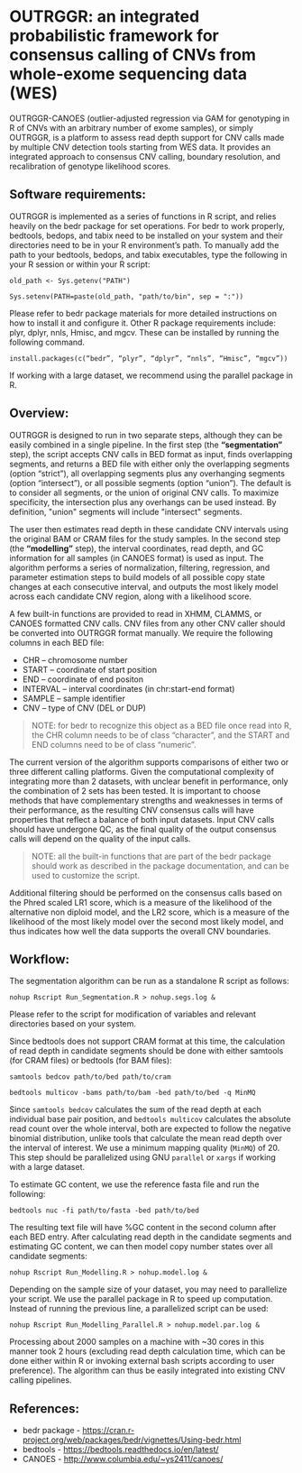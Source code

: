 # OUTRGGR: an integrated probabilistic framework for consensus calling of CNVs from whole-exome sequencing data (WES) #

OUTRGGR-CANOES (outlier-adjusted regression via GAM for genotyping in R of CNVs with an arbitrary number of exome samples), or simply OUTRGGR, is a platform to assess read depth support for CNV calls made by multiple CNV detection tools starting from WES data. It provides an integrated approach to consensus CNV calling, boundary resolution, and recalibration of genotype likelihood scores. 

## Software requirements: ##

OUTRGGR is implemented as a series of functions in R script, and relies heavily on the bedr package for set operations. For bedr to work properly, bedtools, bedops, and tabix need to be installed on your system and their directories need to be in your R environment’s path. To manually add the path to your bedtools, bedops, and tabix executables, type the following in your R session or within your R script:

`old_path <- Sys.getenv("PATH")`

`Sys.setenv(PATH=paste(old_path, "path/to/bin", sep = ":"))`

Please refer to bedr package materials for more detailed instructions on how to install it and configure it. Other R package requirements include: plyr, dplyr, nnls, Hmisc, and mgcv. These can be installed by running the following command.

`install.packages(c(“bedr”, “plyr”, “dplyr”, “nnls”, “Hmisc”, “mgcv”))`

If working with a large dataset, we recommend using the parallel package in R.

## Overview: ##

OUTRGGR is designed to run in two separate steps, although they can be easily combined in a single pipeline. In the first step (the **“segmentation”** step), the script accepts CNV calls in BED format as input, finds overlapping segments, and returns a BED file with either only the overlapping segments (option “strict”), all overlapping segments plus any overhanging segments (option “intersect”), or all possible segments (option “union”). The default is to consider all segments, or the union of original CNV calls. To maximize specificity, the intersection plus any overhangs can be used instead. By definition, "union" segments will include "intersect" segments.

The user then estimates read depth in these candidate CNV intervals using the original BAM or CRAM files for the study samples. In the second step (the **“modelling”** step), the interval coordinates, read depth, and GC information for all samples (in CANOES format) is used as input. The algorithm performs a series of normalization, filtering, regression, and parameter estimation steps to build models of all possible copy state changes at each consecutive interval, and outputs the most likely model across each candidate CNV region, along with a likelihood score.

A few built-in functions are provided to read in XHMM, CLAMMS, or CANOES formatted CNV calls. CNV files from any other CNV caller should be converted into OUTRGGR format manually. We require the following columns in each BED file: 

* CHR – chromosome number
* START – coordinate of start position
* END – coordinate of end positon
* INTERVAL – interval coordinates (in chr:start-end format)
* SAMPLE – sample identifier
* CNV – type of CNV (DEL or DUP)

> NOTE: for bedr to recognize this object as a BED file once read into R, the CHR column needs to be of class “character”, and the START and END columns need to be of class “numeric”. 

The current version of the algorithm supports comparisons of either two or three different calling platforms. Given the computational complexity of integrating more than 2 datasets, with unclear benefit in performance, only the combination of 2 sets has been tested. It is important to choose methods that have complementary strengths and weaknesses in terms of their performance, as the resulting CNV consensus calls will have properties that reflect a balance of both input datasets. Input CNV calls should have undergone QC, as the final quality of the output consensus calls will depend on the quality of the input calls.

> NOTE: all the built-in functions that are part of the bedr package should work as described in the package documentation, and can be used to customize the script. 

Additional filtering should be performed on the consensus calls based on the Phred scaled LR1 score, which is a measure of the likelihood of the alternative non diploid model, and the LR2 score, which is a measure of the likelihood of the most likely model over the second most likely model, and thus indicates how well the data supports the overall CNV boundaries.

## Workflow: ##

The segmentation algorithm can be run as a standalone R script as follows:

`nohup Rscript Run_Segmentation.R > nohup.segs.log &`

Please refer to the script for modification of variables and relevant directories based on your system.

Since bedtools does not support CRAM format at this time, the calculation of read depth in candidate segments should be done with either samtools (for CRAM files) or bedtools (for BAM files): 

`samtools bedcov path/to/bed path/to/cram`

`bedtools multicov -bams path/to/bam -bed path/to/bed -q MinMQ`

Since `samtools bedcov` calculates the sum of the read depth at each individual base pair position, and `bedtools multicov` calculates the absolute read count over the whole interval, both are expected to follow the negative binomial distribution, unlike tools that calculate the mean read depth over the interval of interest. We use a minimum mapping quality (`MinMQ`) of 20. This step should be parallelized using GNU `parallel` or `xargs` if working with a large dataset.

To estimate GC content, we use the reference fasta file and run the following:

`bedtools nuc -fi path/to/fasta -bed path/to/bed`

The resulting text file will have %GC content in the second column after each BED entry. After calculating read depth in the candidate segments and estimating GC content, we can then model copy number states over all candidate segments:

`nohup Rscript Run_Modelling.R > nohup.model.log &`

Depending on the sample size of your dataset, you may need to parallelize your script. We use the parallel package in R to speed up computation. Instead of running the previous line, a parallelized script can be used:

`nohup Rscript Run_Modelling_Parallel.R > nohup.model.par.log &`

Processing about 2000 samples on a machine with ~30 cores in this manner took 2 hours (excluding read depth calculation time, which can be done either within R or invoking external bash scripts according to user preference). The algorithm can thus be easily integrated into existing CNV calling pipelines.

## References: ##

* bedr package - https://cran.r-project.org/web/packages/bedr/vignettes/Using-bedr.html
* bedtools - https://bedtools.readthedocs.io/en/latest/
* CANOES - http://www.columbia.edu/~ys2411/canoes/
